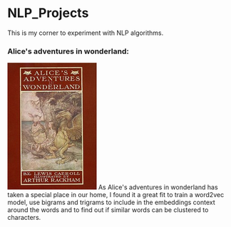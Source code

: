 # NLP_Projects
This is my corner to experiment with NLP algorithms.

### Alice's adventures in wonderland:
<img src="images/cover.jpg?raw=true"/>
As Alice's adventures in wonderland has taken a special place in our home, I found it a great fit to train a word2vec model, use bigrams and trigrams to include in the embeddings context around the words and to find out if similar words can be clustered to characters.
